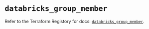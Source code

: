 # `databricks_group_member`

Refer to the Terraform Registory for docs: [`databricks_group_member`](https://registry.terraform.io/providers/databricks/databricks/1.31.0/docs/resources/group_member).
